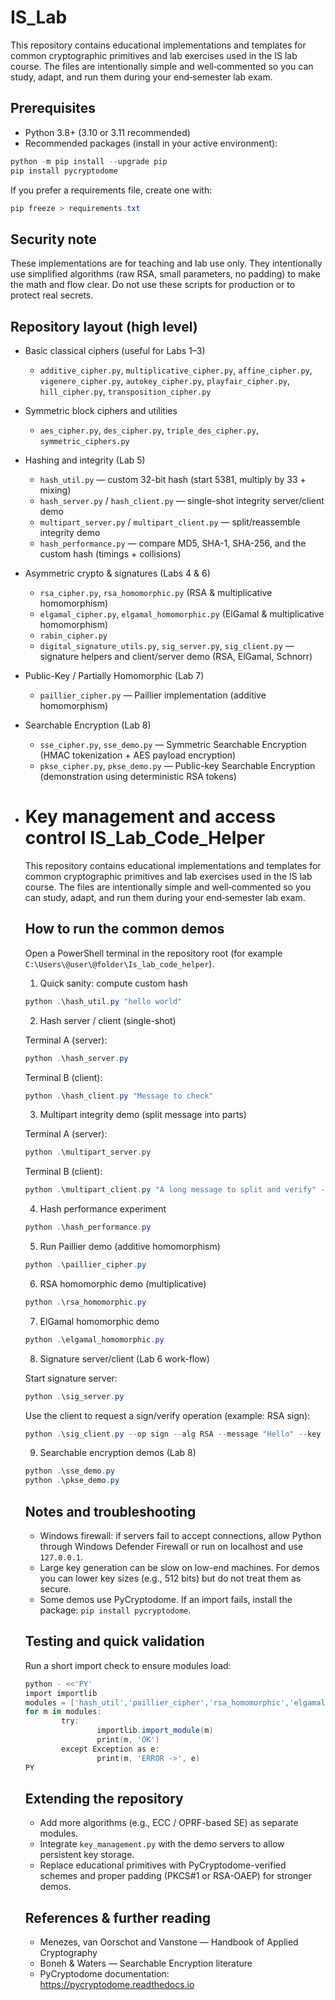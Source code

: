 IS_Lab 
===================

This repository contains educational implementations and templates for common cryptographic primitives and lab exercises used in the IS lab course. The files are intentionally simple and well‑commented so you can study, adapt, and run them during your end‑semester lab exam.

Prerequisites
-------------
- Python 3.8+ (3.10 or 3.11 recommended)
- Recommended packages (install in your active environment):

```powershell
python -m pip install --upgrade pip
pip install pycryptodome
```

If you prefer a requirements file, create one with:

```powershell
pip freeze > requirements.txt
```

Security note
-------------
These implementations are for teaching and lab use only. They intentionally use simplified algorithms (raw RSA, small parameters, no padding) to make the math and flow clear. Do not use these scripts for production or to protect real secrets.

Repository layout (high level)
-----------------------------
- Basic classical ciphers (useful for Labs 1–3)
    - `additive_cipher.py`, `multiplicative_cipher.py`, `affine_cipher.py`, `vigenere_cipher.py`, `autokey_cipher.py`, `playfair_cipher.py`, `hill_cipher.py`, `transposition_cipher.py`

- Symmetric block ciphers and utilities
    - `aes_cipher.py`, `des_cipher.py`, `triple_des_cipher.py`, `symmetric_ciphers.py`

- Hashing and integrity (Lab 5)
    - `hash_util.py` — custom 32-bit hash (start 5381, multiply by 33 + mixing)
    - `hash_server.py` / `hash_client.py` — single-shot integrity server/client demo
    - `multipart_server.py` / `multipart_client.py` — split/reassemble integrity demo
    - `hash_performance.py` — compare MD5, SHA-1, SHA-256, and the custom hash (timings + collisions)

- Asymmetric crypto & signatures (Labs 4 & 6)
    - `rsa_cipher.py`, `rsa_homomorphic.py` (RSA & multiplicative homomorphism)
    - `elgamal_cipher.py`, `elgamal_homomorphic.py` (ElGamal & multiplicative homomorphism)
    - `rabin_cipher.py`
    - `digital_signature_utils.py`, `sig_server.py`, `sig_client.py` — signature helpers and client/server demo (RSA, ElGamal, Schnorr)

- Public-Key / Partially Homomorphic (Lab 7)
    - `paillier_cipher.py` — Paillier implementation (additive homomorphism)

- Searchable Encryption (Lab 8)
    - `sse_cipher.py`, `sse_demo.py` — Symmetric Searchable Encryption (HMAC tokenization + AES payload encryption)
    - `pkse_cipher.py`, `pkse_demo.py` — Public-key Searchable Encryption (demonstration using deterministic RSA tokens)

- Key management and access control
    IS_Lab_Code_Helper
    ===================

    This repository contains educational implementations and templates for common cryptographic primitives and lab exercises used in the IS lab course. The files are intentionally simple and well‑commented so you can study, adapt, and run them during your end‑semester lab exam.

    How to run the common demos
    ---------------------------
    Open a PowerShell terminal in the repository root (for example `C:\Users\@user\@folder\Is_lab_code_helper`).

    1) Quick sanity: compute custom hash

    ```powershell
    python .\hash_util.py "hello world"
    ```

    2) Hash server / client (single-shot)

    Terminal A (server):
    ```powershell
    python .\hash_server.py
    ```

    Terminal B (client):
    ```powershell
    python .\hash_client.py "Message to check"
    ```

    3) Multipart integrity demo (split message into parts)

    Terminal A (server):
    ```powershell
    python .\multipart_server.py
    ```

    Terminal B (client):
    ```powershell
    python .\multipart_client.py "A long message to split and verify" --parts 5
    ```

    4) Hash performance experiment

    ```powershell
    python .\hash_performance.py
    ```

    5) Run Paillier demo (additive homomorphism)

    ```powershell
    python .\paillier_cipher.py
    ```

    6) RSA homomorphic demo (multiplicative)

    ```powershell
    python .\rsa_homomorphic.py
    ```

    7) ElGamal homomorphic demo

    ```powershell
    python .\elgamal_homomorphic.py
    ```

    8) Signature server/client (Lab 6 work-flow)

    Start signature server:
    ```powershell
    python .\sig_server.py
    ```

    Use the client to request a sign/verify operation (example: RSA sign):
    ```powershell
    python .\sig_client.py --op sign --alg RSA --message "Hello" --key '{"n":"<n>","d":"<d>"}'
    ```

    9) Searchable encryption demos (Lab 8)

    ```powershell
    python .\sse_demo.py
    python .\pkse_demo.py
    ```

    Notes and troubleshooting
    -------------------------
    - Windows firewall: if servers fail to accept connections, allow Python through Windows Defender Firewall or run on localhost and use `127.0.0.1`.
    - Large key generation can be slow on low-end machines. For demos you can lower key sizes (e.g., 512 bits) but do not treat them as secure.
    - Some demos use PyCryptodome. If an import fails, install the package: `pip install pycryptodome`.

    Testing and quick validation
    ----------------------------
    Run a short import check to ensure modules load:

    ```powershell
    python - <<'PY'
    import importlib
    modules = ['hash_util','paillier_cipher','rsa_homomorphic','elgamal_cipher','sse_cipher','pkse_cipher']
    for m in modules:
            try:
                    importlib.import_module(m)
                    print(m, 'OK')
            except Exception as e:
                    print(m, 'ERROR ->', e)
    PY
    ```

    Extending the repository
    ------------------------
    - Add more algorithms (e.g., ECC / OPRF-based SE) as separate modules.
    - Integrate `key_management.py` with the demo servers to allow persistent key storage.
    - Replace educational primitives with PyCryptodome-verified schemes and proper padding (PKCS#1 or RSA-OAEP) for stronger demos.

    References & further reading
    --------------------------
    - Menezes, van Oorschot and Vanstone — Handbook of Applied Cryptography
    - Boneh & Waters — Searchable Encryption literature
    - PyCryptodome documentation: https://pycryptodome.readthedocs.io
